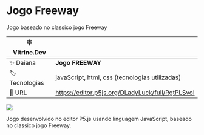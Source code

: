 # Jogo Freeway

Jogo baseado no classico jogo Freeway

| :placard: Vitrine.Dev |     |
| -------------  | --- |
| :sparkles: Daiana        | **Jogo FREEWAY**
| :label: Tecnologias | javaScript, html, css (tecnologias utilizadas)
| :rocket: URL         | https://editor.p5js.org/DLadyLuck/full/RgtPLSvoI

![](https://editor.p5js.org/DLadyLuck/full/RgtPLSvoI#vitrinedev)

Jogo desenvolvido no editor P5.js usando linguagem JavaScript, baseado no classico jogo Freeway.
